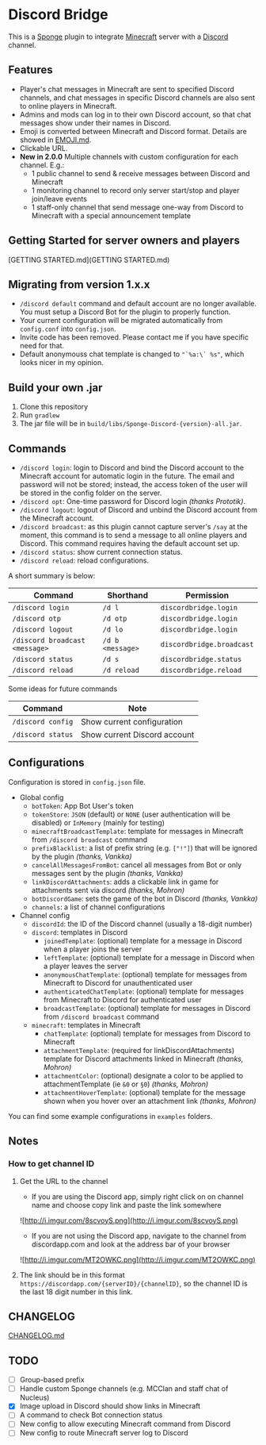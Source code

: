 # Discord Bridge
This is a [Sponge](http://spongepowered.com) plugin to integrate [Minecraft](https://minecraft.net) server with a [Discord](https://discordapp.com) channel. 

## Features

- Player's chat messages in Minecraft are sent to specified Discord channels, and chat messages in specific Discord channels are also sent to online players in Minecraft.
- Admins and mods can log in to their own Discord account, so that chat messages show under their names in Discord.
- Emoji is converted between Minecraft and Discord format. Details are showed in [EMOJI.md](EMOJI.md).
- Clickable URL.
- **New in 2.0.0** Multiple channels with custom configuration for each channel. E.g.:
  - 1 public channel to send & receive messages between Discord and Minecraft
  - 1 monitoring channel to record only server start/stop and player join/leave events
  - 1 staff-only channel that send message one-way from Discord to Minecraft with a special announcement template

## Getting Started for server owners and players

[GETTING STARTED.md](GETTING STARTED.md)

## Migrating from version 1.x.x
- `/discord default` command and default account are no longer available. You must setup a Discord Bot for the plugin to properly function.
- Your current configuration will be migrated automatically from `config.conf` into `config.json`.
- Invite code has been removed. Please contact me if you have specific need for that.
- Default anonymouss chat template is changed to ```"`%a:\` %s"```, which looks nicer in my opinion.

## Build your own .jar

1. Clone this repository
1. Run `gradlew`
1. The jar file will be in `build/libs/Sponge-Discord-{version}-all.jar`.

## Commands

- `/discord login`: login to Discord and bind the Discord account to the Minecraft account for automatic login in the future. The email and password will not be stored; instead, the access token of the user will be stored in the config folder on the server.
- `/discord opt`: One-time password for Discord login _(thanks Prototik)_.
- `/discord logout`: logout of Discord and unbind the Discord account from the Minecraft account. 
- `/discord broadcast`: as this plugin cannot capture server's `/say` at the moment, this command is to send a message to all online players and Discord. This command requires having the default account set up.
- `/discord status`: show current connection status.
- `/discord reload`: reload configurations.

A short summary is below:

| Command | Shorthand | Permission |
|---------|-----------|------------|
| `/discord login` | `/d l` | `discordbridge.login` |
| `/discord otp` | `/d otp` | `discordbridge.login` |
| `/discord logout` | `/d lo` | `discordbridge.login` |
| `/discord broadcast <message>` | `/d b <message>` | `discordbridge.broadcast` |
| `/discord status` | `/d s` | `discordbridge.status` |
| `/discord reload` | `/d reload` | `discordbridge.reload` |

Some ideas for future commands

| Command | Note |
|---------|------|
| `/discord config` | Show current configuration |
| `/discord status` | Show current Discord account |

## Configurations

Configuration is stored in `config.json` file. 

- Global config
  - `botToken`: App Bot User's token
  - `tokenStore`: `JSON` (default) or `NONE` (user authentication will be disabled) or `InMemory` (mainly for testing)
  - `minecraftBroadcastTemplate`: template for messages in Minecraft from `/discord broadcast` command
  - `prefixBlacklist`: a list of prefix string (e.g. `["!"]`) that will be ignored by the plugin _(thanks, Vankka)_
  - `cancelAllMessagesFromBot`: cancel all messages from Bot or only messages sent by the plugin _(thanks, Vankka)_
  - `linkDiscordAttachments`: adds a clickable link in game for attachments sent via discord _(thanks, Mohron)_
  - `botDiscordGame`: sets the game of the bot in Discord _(thanks, Vankka)_
  - `channels`: a list of channel configurations
- Channel config
  - `discordId`: the ID of the Discord channel (usually a 18-digit number)
  - `discord`: templates in Discord
    - `joinedTemplate`: (optional) template for a message in Discord when a player joins the server
    - `leftTemplate`: (optional) template for a message in Discord when a player leaves the server
    - `anonymousChatTemplate`: (optional) template for messages from Minecraft to Discord for unauthenticated user
    - `authenticatedChatTemplate`: (optional) template for messages from Minecraft to Discord for authenticated user
    - `broadcastTemplate`: (optional) template for messages in Discord from `/discord broadcast` command
  - `minecraft`: templates in Minecraft
    - `chatTemplate`: (optional) template for messages from Discord to Minecraft
    - `attachmentTemplate`: (required for linkDiscordAttachments) template for Discord attachments linked in Minecraft _(thanks, Mohron)_
    - `attachmentColor`: (optional) designate a color to be applied to attachmentTemplate (ie `&0` or `§0`) _(thanks, Mohron)_
    - `attachmentHoverTemplate`: (optional) template for the message shown when you hover over an attachment link _(thanks, Mohron)_

You can find some example configurations in `examples` folders.

## Notes

### How to get channel ID

1. Get the URL to the channel
   - If you are using the Discord app, simply right click on on channel name and choose copy link and paste the link somewhere
   
   ![http://i.imgur.com/8scvoyS.png](http://i.imgur.com/8scvoyS.png)
   - If you are not using the Discord app, navigate to the channel from discordapp.com and look at the address bar of your browser
   
   ![http://i.imgur.com/MT2OWKC.png](http://i.imgur.com/MT2OWKC.png)

1. The link should be in this format `https://discordapp.com/{serverID}/{channelID}`, so the channel ID is the last 18 digit number in this link.

## CHANGELOG

[CHANGELOG.md](CHANGELOG.md)

## TODO

- [ ] Group-based prefix
- [ ] Handle custom Sponge channels (e.g. MCClan and staff chat of Nucleus)
- [X] Image upload in Discord should show links in Minecraft
- [ ] A command to check Bot connection status
- [ ] New config to allow executing Minecraft command from Discord
- [ ] New config to route Minecraft server log to Discord
